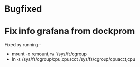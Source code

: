 # Bugfixed

# Fix info grafana from dockprom

Fixed by running -

- mount -o remount,rw '/sys/fs/cgroup'
- ln -s /sys/fs/cgroup/cpu,cpuacct /sys/fs/cgroup/cpuacct,cpu
